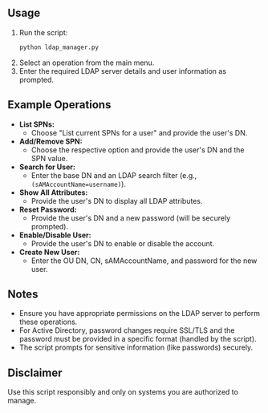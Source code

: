 ## Usage
1. Run the script:
   ```sh
   python ldap_manager.py
   ```
2. Select an operation from the main menu.
3. Enter the required LDAP server details and user information as prompted.

## Example Operations
- **List SPNs:**
  - Choose "List current SPNs for a user" and provide the user's DN.
- **Add/Remove SPN:**
  - Choose the respective option and provide the user's DN and the SPN value.
- **Search for User:**
  - Enter the base DN and an LDAP search filter (e.g., `(sAMAccountName=username)`).
- **Show All Attributes:**
  - Provide the user's DN to display all LDAP attributes.
- **Reset Password:**
  - Provide the user's DN and a new password (will be securely prompted).
- **Enable/Disable User:**
  - Provide the user's DN to enable or disable the account.
- **Create New User:**
  - Enter the OU DN, CN, sAMAccountName, and password for the new user.

## Notes
- Ensure you have appropriate permissions on the LDAP server to perform these operations.
- For Active Directory, password changes require SSL/TLS and the password must be provided in a specific format (handled by the script).
- The script prompts for sensitive information (like passwords) securely.

## Disclaimer
Use this script responsibly and only on systems you are authorized to manage.
